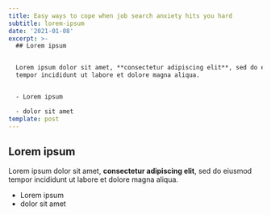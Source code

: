 ```yaml
---
title: Easy ways to cope when job search anxiety hits you hard
subtitle: lorem-ipsum
date: '2021-01-08'
excerpt: >-
  ## Lorem ipsum


  Lorem ipsum dolor sit amet, **consectetur adipiscing elit**, sed do eiusmod
  tempor incididunt ut labore et dolore magna aliqua.


  - Lorem ipsum

  - dolor sit amet
template: post
---
```

## Lorem ipsum

Lorem ipsum dolor sit amet, **consectetur adipiscing elit**, sed do eiusmod tempor incididunt ut labore et dolore magna aliqua.

- Lorem ipsum
- dolor sit amet